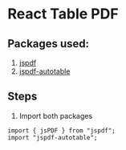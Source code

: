# React Table PDF

## Packages used:

1.  [jspdf](https://www.npmjs.com/package/jspdf)
2.  [jspdf-autotable](https://www.npmjs.com/package/jspdf-autotable)

## Steps

1.  Import both packages

```
import { jsPDF } from "jspdf";
import "jspdf-autotable";
```
